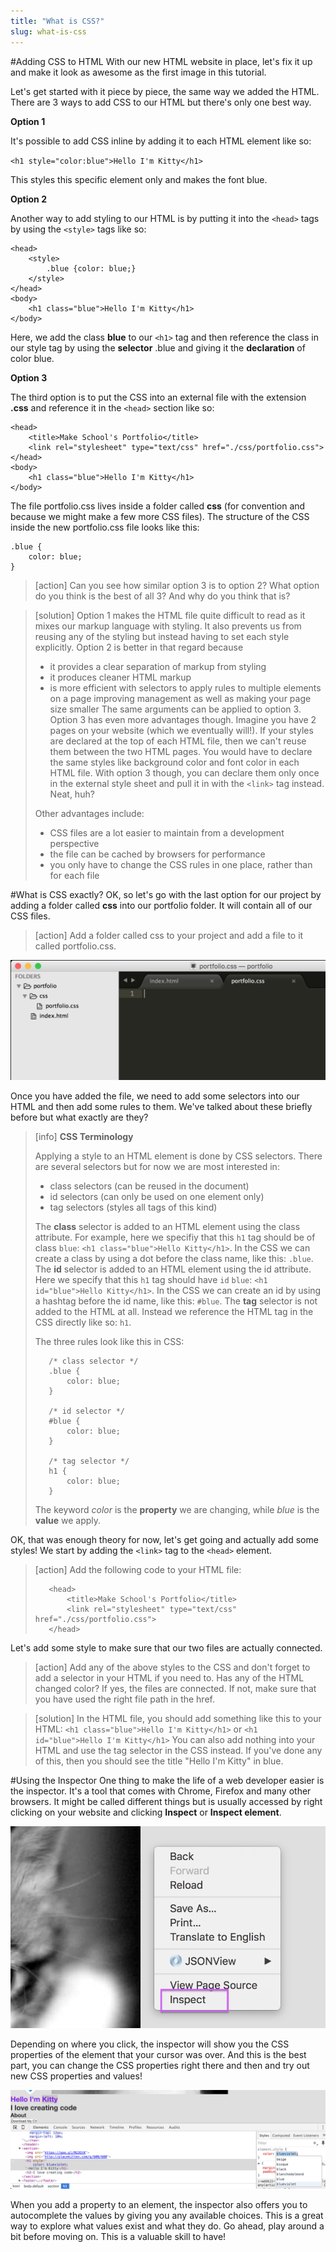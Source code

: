 ```yaml
---
title: "What is CSS?"
slug: what-is-css
---     
```


#Adding CSS to HTML
With our new HTML website in place, let's fix it up and make it look as awesome as the first image in this tutorial.

Let's get started with it piece by piece, the same way we added the HTML. There are 3 ways to add CSS to our HTML but there's only one best way. 

**Option 1**

It's possible to add CSS inline by adding it to each HTML element like so:

`<h1 style="color:blue">Hello I'm Kitty</h1>`

This styles this specific element only and makes the font blue.

**Option 2**

Another way to add styling to our HTML is by putting it into the `<head>` tags by using the `<style>` tags like so:

```
<head>
    <style>
        .blue {color: blue;}
    </style>
</head>
<body>
    <h1 class="blue">Hello I'm Kitty</h1>
</body>
```

Here, we add the class **blue** to our `<h1>` tag and then reference the class in our style tag by using the **selector** .blue and giving it the **declaration** of color blue.

**Option 3**

The third option is to put the CSS into an external file with the extension **.css** and reference it in the `<head>` section like so:

```
<head>
    <title>Make School's Portfolio</title>
    <link rel="stylesheet" type="text/css" href="./css/portfolio.css">
</head>
<body>
    <h1 class="blue">Hello I'm Kitty</h1>
</body>
```

The file portfolio.css lives inside a folder called **css** (for convention and because we might make a few more CSS files). The structure of the CSS inside the new portfolio.css file looks like this:

```
.blue {
    color: blue;
}
```

> [action]
> Can you see how similar option 3 is to option 2? What option do you think is the best of all 3? And why do you think that is?

<!-- Comment to break actionable boxes. -->

> [solution]
> Option 1 makes the HTML file quite difficult to read as it mixes our markup language with styling. It also prevents us from reusing any of the styling but instead having to set each style explicitly. Option 2 is better in that regard because
> - it provides a clear separation of markup from styling
> - it produces cleaner HTML markup
> - is more efficient with selectors to apply rules to multiple elements on a page improving management as well as making your page size smaller
> The same arguments can be applied to option 3. Option 3 has even more advantages though. Imagine you have 2 pages on your website (which we eventually will!). If your styles are declared at the top of each HTML file, then we can't reuse them between the two HTML pages. You would have to declare the same styles like background color and font color in each HTML file. With option 3 though, you can declare them only once in the external style sheet and pull it in with the `<link>` tag instead. Neat, huh?
> 
> Other advantages include:
> - CSS files are a lot easier to maintain from a development perspective
> - the file can be cached by browsers for performance 
> - you only have to change the CSS rules in one place, rather than for each file

#What is CSS exactly?
OK, so let's go with the last option for our project by adding a folder called **css** into our portfolio folder. It will contain all of our CSS files.

> [action]
> Add a folder called css to your project and add a file to it called portfolio.css.

![css folder within portfolio](./1-css-folder.png "css folder within portfolio")

Once you have added the file, we need to add some selectors into our HTML and then add some rules to them. We've talked about these briefly before but what exactly are they?

> [info]
> **CSS Terminology**
> 
> Applying a style to an HTML element is done by CSS selectors. There are several selectors but for now we are most interested in:
>
> - class selectors (can be reused in the document)
> - id selectors (can only be used on one element only)
> - tag selectors (styles all tags of this kind)
>
> The **class** selector is added to an HTML element using the class attribute. For example, here we specifiy that this `h1` tag should be of class `blue`: `<h1 class="blue">Hello Kitty</h1>`. In the CSS we can create a class by using a dot before the class name, like this: `.blue`.
> The **id** selector is added to an HTML element using the id attribute. Here we specify that this `h1` tag should have `id` `blue`: `<h1 id="blue">Hello Kitty</h1>`. In the CSS we can create an id by using a hashtag before the id name, like this: `#blue`.
> The **tag** selector is not added to the HTML at all. Instead we reference the HTML tag in the CSS directly like so: `h1`. 
>
> The three rules look like this in CSS:
> ```
> 	 /* class selector */
>    .blue {
>        color: blue;
>    }
>    
> 	 /* id selector */
>    #blue {
>        color: blue;
>    }
>    
>    /* tag selector */
>    h1 {
>        color: blue;
>    } 
> ``` 
>
> The keyword *color* is the **property** we are changing, while *blue* is the **value** we apply. 

OK, that was enough theory for now, let's get going and actually add some styles! We start by adding the `<link>` tag to the `<head>` element. 

> [action]
> Add the following code to your HTML file:
> ```
>    <head>
>        <title>Make School's Portfolio</title>
>        <link rel="stylesheet" type="text/css" href="./css/portfolio.css">
>    </head>
> ```

Let's add some style to make sure that our two files are actually connected.

> [action]
> Add any of the above styles to the CSS and don't forget to add a selector in your HTML if you need to. Has any of the HTML changed color? If yes, the files are connected. If not, make sure that you have used the right file path in the href.

<!-- Comment to break actionable boxes. -->

> [solution]
> In the HTML file, you should add something like this to your HTML:
> `<h1 class="blue">Hello I'm Kitty</h1>` or `<h1 id="blue">Hello I'm Kitty</h1>`
> You can also add nothing into your HTML and use the tag selector in the CSS instead. 
> If you've done any of this, then you should see the title "Hello I'm Kitty" in blue. 

#Using the Inspector
One thing to make the life of a web developer easier is the inspector. It's a tool that comes with Chrome, Firefox and many other browsers. It might be called different things but is usually accessed by right clicking on your website and clicking **Inspect** or **Inspect element**. 

![Open Inspector in Chrome](./3-open-inspector.png "Open Inspector in Chrome")

Depending on where you click, the inspector will show you the CSS properties of the element that your cursor was over. And this is the best part, you can change the CSS properties right there and then and try out new CSS properties and values!

![Change values in Inspector](./4-change-values.png "Change values in Inspector")

When you add a property to an element, the inspector also offers you to autocomplete the values by giving you any available choices. This is a great way to explore what values exist and what they do. Go ahead, play around a bit before moving on. This is a valuable skill to have!
